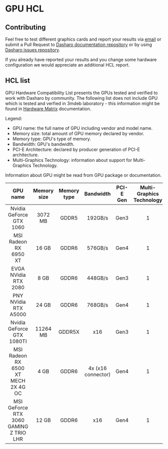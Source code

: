 # GPU HCL

## Contributing

Feel free to test different graphics cards and report your results via
[email](mailto:contact@dasharo.com) or submit a Pull Request to
[Dasharo documentation repository](https://github.com/Dasharo/docs) or by using
[Dasharo issues repository](https://github.com/Dasharo/dasharo-issues/issues).

If you already have reported your results and you change some hardware
configuration we would appreciate an additional HCL report.

## HCL list

GPU Hardware Compatibility List presents the GPUs tested and verified
to work with Dasharo by community. The following list does not include GPU
which is tested and verfied in 3mdeb laboratory - this information might be
found in [Hardware Matrix](hardware-matrix.md) documentation.

Legend:

* GPU name: the full name of GPU including vendor and model name.
* Memory size: total amount of GPU memory declared by vendor.
* Memory type: GPU's type of memory.
* Bandwidth: GPU's bandwidth.
* PCI-E Architecture: declared by producer generation of PCI-E architecture.
* Multi-Graphics Technology: information about support for Multi-Graphics
    Technology.

Information about GPU might be read from GPU package or documentation.

| GPU name         | Memory size | Memory type  | Bandwidth | PCI-E Gen | Multi-Graphics Technology | Results                |
|:----------------:|:-----------:|:------------:|:---------:|:---------:|:-------------------------:|:----------------------:|
| Nvidia GeForce GTX 1060   | 3072 MB  | GDDR5  | 192GB/s   | Gen3      | 1                         | [Qubes HCL reports][1] |
| MSI Radeon RX 6950 XT     | 16 GB    | GDDR6  | 576GB/s   | Gen4      | 1                         | |
| EVGA NVidia RTX 2080      | 8 GB     | GDDR6  | 448GB/s   | Gen3      | 1                         | |
| PNY NVidia RTX A5000      | 24 GB    | GDDR6  | 768GB/s   | Gen4      | 1                         | |
| Nvidia GeForce GTX 1080TI | 11264 MB | GDDR5X | x16       | Gen3      | 1                         | [Qubes HCL reports][2] |
| MSI Radeon RX 6500 XT MECH 2X 4G OC | 4 GB     | GDDR6  | 4x (x16 connector) | Gen4      | 1                         | Works only on Dasharo v1.1.0 or newer |
| MSI GeForce RTX 3060 GAMING Z TRIO LHR | 12 GB     | GDDR6  | x16   | Gen4      | 1                         | |

[1]: https://forum.qubes-os.org/t/msi-pro-z690-a-wifi-ddr4-with-alder-lake-12900k/11490/6
[2]: https://www.qubes-os.org/hcl/#msi_ms-7d25_i7-12700k_alder-lake_integrated-graphics-uhd-770-geforce-gtx-1080-ti
